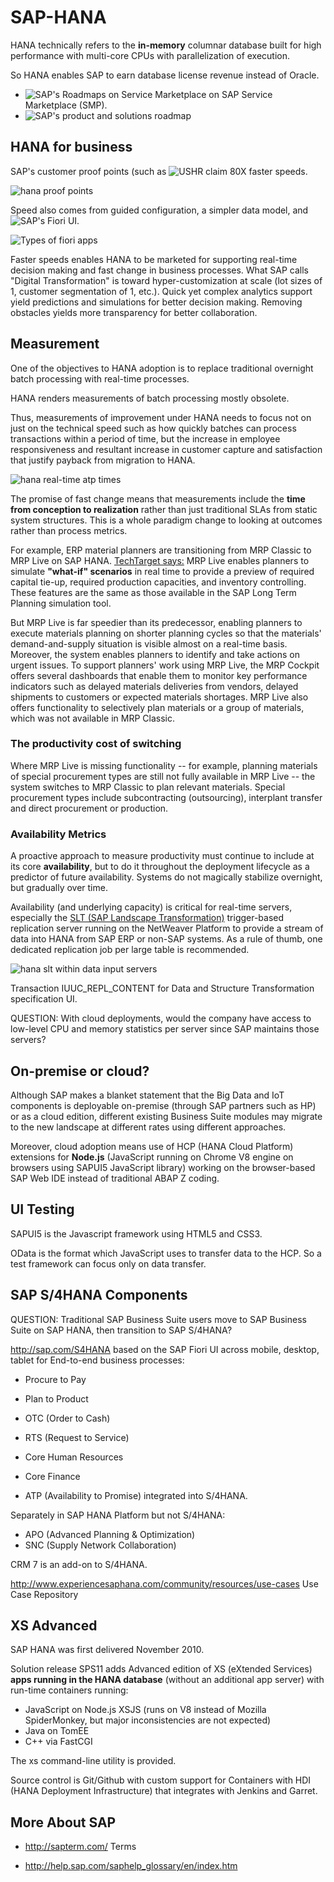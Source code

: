 # SAP-HANA

HANA technically refers to the <strong>in-memory</strong> columnar database
built for high performance with multi-core CPUs with parallelization of execution.

So HANA enables SAP to earn database license revenue
instead of Oracle. 

* ![SAP's Roadmaps on Service Marketplace](http://service.sap.com/saproadmaps)
   on SAP Service Marketplace (SMP).
* ![SAP's product and solutions roadmap](http://scn.sap.com/community/product-and-solution-road-maps)

## HANA for business

SAP's customer proof points (such as
![USHR](https://www.youtube.com/watch?v=YVsJA1CaXqE&t=1m55s)
claim 80X faster speeds.

![hana proof points](https://cloud.githubusercontent.com/assets/300046/13432866/3e2f9610-df84-11e5-865d-cbbfec4ddbfd.JPG)

Speed also comes from guided configuration, a simpler data model, 
and ![SAP's Fiori UI](https://experience.sap.com/fiori-design/).

![Types of fiori apps](https://cloud.githubusercontent.com/assets/300046/13432832/15738466-df84-11e5-8eb4-61f8db2392bd.JPG)

Faster speeds enables HANA to be marketed for supporting real-time decision making
and fast change in business processes. 
What SAP calls "Digital Transformation" is toward hyper-customization at scale
(lot sizes of 1, customer segmentation of 1, etc.).
Quick yet complex analytics support yield predictions and simulations for better decision making.
Removing obstacles yields more transparency for better collaboration. 

## Measurement
One of the objectives to HANA adoption is to replace
traditional overnight batch processing with real-time processes.



HANA renders measurements of batch processing mostly obsolete.

Thus, measurements of improvement under HANA 
needs to focus not on just on the technical
speed such as how quickly batches can process transactions within a period of time,
but the increase in employee responsiveness 
and resultant increase in customer capture and satisfaction
that justify payback from migration to HANA.

![hana real-time atp times](https://cloud.githubusercontent.com/assets/300046/13437095/5803898a-df97-11e5-8e27-ece55c708c40.JPG)

The promise of fast change means that measurements include
the <strong>time from conception to realization</strong>
rather than just traditional SLAs from static system structures.
This is a whole paradigm change to looking at outcomes
rather than process metrics.

For example, ERP material planners are transitioning from MRP Classic to MRP Live on SAP HANA.
<a target="_blank" href="http://searchsap.techtarget.com/answer/How-is-MRP-Live-MRP-on-SAP-HANA-different-from-MRP-Classic">
TechTarget says:</a> MRP Live enables planners to simulate 
<strong>"what-if" scenarios</strong>
in real time to provide a preview of required capital tie-up, required production capacities, and inventory controlling. 
These features are the same as those available in the SAP Long Term Planning simulation tool.

But MRP Live is far speedier than its predecessor, enabling planners to execute materials planning on shorter planning cycles so that the materials' demand-and-supply situation is visible almost on a real-time basis. 
Moreover, the system enables planners to identify and take actions on urgent issues. To support planners' work using MRP Live, the 
MRP Cockpit 
offers several dashboards that enable them to monitor key performance indicators such as delayed materials deliveries from vendors, delayed shipments to customers or expected materials shortages. 
MRP Live also offers functionality to selectively plan materials or a group of materials, which was not available in MRP Classic. 

### The productivity cost of switching
Where MRP Live is missing functionality -- for example, planning materials of special procurement types are still not fully available in MRP Live -- the system switches to MRP Classic to plan relevant materials. Special procurement types include subcontracting (outsourcing), interplant transfer and direct procurement or production.

### Availability Metrics
A proactive approach to measure productivity 
must continue to include at its core
<strong>availability</strong>, but to do it throughout the deployment lifecycle
as a predictor of future availability.
Systems do not magically stabilize overnight, but gradually over time.

Availability (and underlying capacity) is critical for real-time servers, especially the
<a target="_blank" href="http://scn.sap.com/docs/DOC-59784">
SLT (SAP Landscape Transformation)</a> trigger-based replication server 
running on the NetWeaver Platform
to provide a stream of data into HANA from SAP ERP or non-SAP systems.
As a rule of thumb, one dedicated replication job per large table is recommended.

![hana slt within data input servers](https://cloud.githubusercontent.com/assets/300046/13437736/a555e8ba-df9a-11e5-8c1d-783e68778c85.JPG)

Transaction IUUC_REPL_CONTENT for Data and Structure Transformation specification UI.

QUESTION: With cloud deployments, would the company have 
access to low-level CPU and memory statistics per server
since SAP maintains those servers?

## On-premise or cloud?

Although SAP makes a blanket statement that the 
Big Data and IoT components is deployable on-premise 
(through SAP partners such as HP) or as a cloud edition,
different existing Business Suite modules may 
migrate to the new landscape at different rates
using different approaches.

Moreover, cloud adoption means use of HCP (HANA Cloud Platform)
extensions for <strong>Node.js</strong> (JavaScript running on Chrome V8 engine on browsers
using SAPUI5 JavaScript library)
working on the browser-based SAP Web IDE 
instead of traditional ABAP Z coding.

## UI Testing

SAPUI5 is the Javascript framework using HTML5 and CSS3.

OData is the format which JavaScript uses to transfer data to the HCP.
So a test framework can focus only on data transfer.

## SAP S/4HANA Components

QUESTION: Traditional SAP Business Suite users move to SAP Business Suite on SAP HANA,
then transition to SAP S/4HANA?

http://sap.com/S4HANA
based on the SAP Fiori UI across mobile, desktop, tablet
for End-to-end business processes:

* Procure to Pay
* Plan to Product
* OTC (Order to Cash)
* RTS (Request to Service)
* Core Human Resources
* Core Finance

* ATP (Availability to Promise) integrated into S/4HANA.

Separately in SAP HANA Platform but not S/4HANA:

* APO (Advanced Planning &amp; Optimization)
* SNC (Supply Network Collaboration)

CRM 7 is an add-on to S/4HANA.

http://www.experiencesaphana.com/community/resources/use-cases
Use Case Repository

## XS Advanced
SAP HANA was first delivered November 2010.

Solution release SPS11 adds Advanced edition of XS (eXtended Services) 
<strong>apps running in the HANA database</strong> (without an additional app server)
with run-time containers running:

* JavaScript on Node.js XSJS (runs on V8 instead of Mozilla SpiderMonkey, but major inconsistencies are not expected) 
* Java on TomEE
* C++ via FastCGI

The xs command-line utility is provided.

Source control is Git/Github with custom support for Containers
with HDI (HANA Deployment Infrastructure)
that integrates with Jenkins and Garret.

## More About SAP
* http://sapterm.com/
  Terms

* http://help.sap.com/saphelp_glossary/en/index.htm

